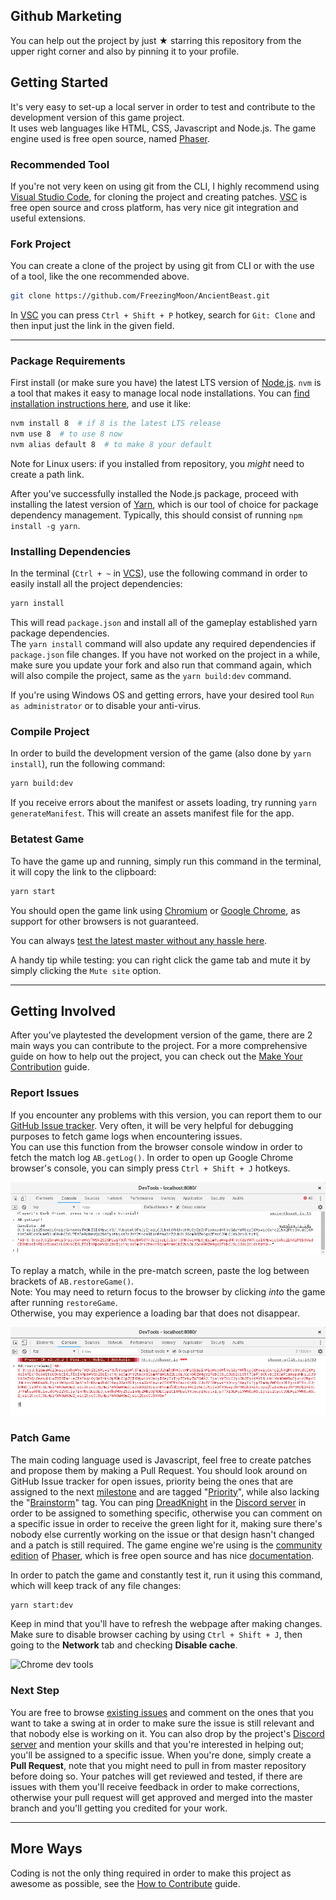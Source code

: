## Github Marketing

You can help out the project by just ★ starring this repository from the upper right corner and also by pinning it to your profile.

## Getting Started

It's very easy to set-up a local server in order to test and contribute to the development version of this game project.  
It uses web languages like HTML, CSS, Javascript and Node.js. The game engine used is free open source, named [Phaser](http://phaser.io).

### Recommended Tool

If you're not very keen on using git from the CLI, I highly recommend using [Visual Studio Code](https://code.visualstudio.com/download), for cloning the project and creating patches. [VSC](https://code.visualstudio.com/download) is free open source and cross platform, has very nice git integration and useful extensions.

### Fork Project

You can create a clone of the project by using git from CLI or with the use of a tool, like the one recommended above.

```sh
git clone https://github.com/FreezingMoon/AncientBeast.git
```

In [VSC](https://code.visualstudio.com/download) you can press `Ctrl + Shift + P` hotkey, search for `Git: Clone` and then input just the link in the given field.

---

### Package Requirements

First install (or make sure you have) the latest LTS version of [Node.js](http://nodejs.org). `nvm` is a tool that makes it easy to manage local node installations. You can [find installation instructions here](https://github.com/creationix/nvm#installation), and use it like:

```sh
nvm install 8  # if 8 is the latest LTS release
nvm use 8  # to use 8 now
nvm alias default 8  # to make 8 your default
```

Note for Linux users: if you installed from repository, you _might_ need to create a path link.

After you've successfully installed the Node.js package, proceed with installing the latest version of [Yarn](https://yarnpkg.com/en/docs/install), which is our tool of choice for package dependency management. Typically, this should consist of running `npm install -g yarn`.

### Installing Dependencies

In the terminal (`Ctrl + ~` in [VCS](https://code.visualstudio.com/download)), use the following command in order to easily install all the project dependencies:

```sh
yarn install
```

This will read `package.json` and install all of the gameplay established yarn package dependencies.  
The `yarn install` command will also update any required dependencies if `package.json` file changes. If you have not worked on the project in a while, make sure you update your fork and also run that command again, which will also compile the project, same as the `yarn build:dev` command.

If you're using Windows OS and getting errors, have your desired tool `Run as administrator` or to disable your anti-virus.

### Compile Project

In order to build the development version of the game (also done by `yarn install`), run the following command:

```sh
yarn build:dev
```

If you receive errors about the manifest or assets loading, try running `yarn generateManifest`. This will create an assets manifest file for the app.

### Betatest Game

To have the game up and running, simply run this command in the terminal, it will copy the link to the clipboard:

```sh
yarn start
```

You should open the game link using [Chromium](https://www.chromium.org) or [Google Chrome](https://www.google.com/chrome), as support for other browsers is not guaranteed.

You can always [test the latest master without any hassle here](https://ancientbeast-beta.herokuapp.com).

A handy tip while testing: you can right click the game tab and mute it by simply clicking the `Mute site` option.

---

## Getting Involved

After you've playtested the development version of the game, there are 2 main ways you can contribute to the project.
For a more comprehensive guide on how to help out the project, you can check out the [Make Your Contribution](https://AncientBeast.com/contribute) guide.

### Report Issues

If you encounter any problems with this version, you can report them to our [GitHub Issue tracker](https://github.com/FreezingMoon/AncientBeast/issues). 
Very often, it will be very helpful for debugging purposes to fetch game logs when encountering issues.  
You can use this function from the browser console window in order to fetch the match log `AB.getLog()`.
In order to open up Google Chrome browser's console, you can simply press `Ctrl + Shift + J` hotkeys.

![example get log](/docs/img/example-get-game-log.png)

To replay a match, while in the pre-match screen, paste the log between brackets of `AB.restoreGame()`.  
Note: You may need to return focus to the browser by clicking _into_ the game after running `restoreGame`.  
Otherwise, you may experience a loading bar that does not disappear.

![example restore log](/docs/img/example-restore-game-log.png)

### Patch Game

The main coding language used is Javascript, feel free to create patches and propose them by making a Pull Request.
You should look around on GitHub Issue tracker for open issues, priority being the ones that are assigned to the next [milestone](https://github.com/FreezingMoon/AncientBeast/milestones) and are tagged "[Priority](https://github.com/FreezingMoon/AncientBeast/labels/Priority)", while also lacking the "[Brainstorm](https://github.com/FreezingMoon/AncientBeast/labels/Brainstorm)" tag. You can ping [DreadKnight](https://github.com/DreadKnight) in the [Discord server](https://discord.gg/x78rKen) in order to be assigned to something specific, otherwise you can comment on a specific issue in order to receive the green light for it, making sure there's nobody else currently working on the issue or that design hasn't changed and a patch is still required. The game engine we're using is the [community edition](https://github.com/photonstorm/phaser-ce) of [Phaser](https://github.com/photonstorm/phaser), which is free open source and has nice [documentation](https://photonstorm.github.io/phaser-ce).

In order to patch the game and constantly test it, run it using this command, which will keep track of any file changes:

```sh
yarn start:dev
```

Keep in mind that you'll have to refresh the webpage after making changes. Make sure to disable browser caching by using `Ctrl + Shift + J`, then going to the **Network** tab and checking **Disable cache**.

![Chrome dev tools](https://i.stack.imgur.com/Grwsc.png)

### Next Step

You are free to browse [existing issues](https://github.com/FreezingMoon/AncientBeast/issues) and comment on the ones that you want to take a swing at in order to make sure the issue is still relevant and that nobody else is working on it. You can also drop by the project's [Discord server](https://discord.gg/x78rKen) and mention your skills and that you're interested in helping out; you'll be assigned to a specific issue. When you're done, simply create a **Pull Request**, note that you might need to pull in from master repository before doing so. Your patches will get reviewed and tested, if there are issues with them you'll receive feedback in order to make corrections, otherwise your pull request will get approved and merged into the master branch and you'll getting you credited for your work.

---

## More Ways

Coding is not the only thing required in order to make this project as awesome as possible, see the [How to Contribute](http://ancientbeast.com/contribute) guide.
